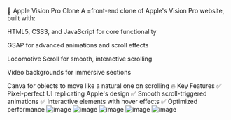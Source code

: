 🍏 Apple Vision Pro Clone
A =front-end clone of Apple's Vision Pro website, built with:

HTML5, CSS3, and JavaScript for core functionality

GSAP for advanced animations and scroll effects

Locomotive Scroll for smooth, interactive scrolling

Video backgrounds for immersive sections

Canva for objects to move like a natural one on scrolling
🔥 Key Features
✅ Pixel-perfect UI replicating Apple's design
✅ Smooth scroll-triggered animations
✅ Interactive elements with hover effects
✅ Optimized performance
![image](https://github.com/user-attachments/assets/c77b7fa4-4820-4e2c-b072-6fe133a7f4a3)
![image](https://github.com/user-attachments/assets/c6149865-a94f-44f6-b4a8-cab24032edf7)
![image](https://github.com/user-attachments/assets/3c6176e2-dd2f-44a3-9559-dc7b411ae1f6)
![image](https://github.com/user-attachments/assets/78338574-3207-4563-8bd5-cfbe0ebb993a)
![image](https://github.com/user-attachments/assets/20566583-8f78-4f37-a2ab-0857511fa48a)
